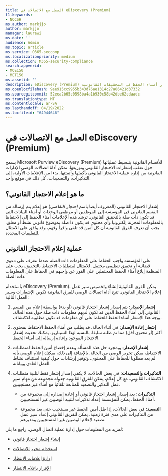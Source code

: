```yaml
---
title: العمل مع الاتصالات في eDiscovery (Premium)
f1.keywords:
- NOCSH
ms.author: markjjo
author: markjjo
manager: laurawi
ms.date: ''
audience: Admin
ms.topic: article
ms.service: O365-seccomp
ms.localizationpriority: medium
ms.collection: M365-security-compliance
search.appverid:
- MOE150
- MET150
ms.assetid: ''
description: eDiscovery (Premium) يجعل من السهل إدارة سير عمل إعلام الاحتجاز القانوني حول إخطار أمناء الحفظ في التحقيقات القانونية.
ms.openlocfilehash: 9ee915cc9955b343d76ae1314c27a86421d37332
ms.sourcegitcommit: 52eea2b65c0598ba4a1b930c58b42dbe62cdaadc
ms.translationtype: MT
ms.contentlocale: ar-SA
ms.lasthandoff: 04/19/2022
ms.locfileid: "64944646"
---
```

# <a name="work-with-communications-in-ediscovery-premium"></a>العمل مع الاتصالات في eDiscovery (Premium)

يسمح Microsoft Purview eDiscovery (Premium) للأقسام القانونية بتبسيط عملياتها حول تعقب إشعارات الاحتجاز القانوني وتوزيعها. تمكن أداة اتصالات الوصي الإدارات القانونية من إدارة عملية الاحتجاز القانوني بأكملها وأتمتتها، بدءا من الإعلامات الأولية، إلى التذكيرات، والتصعيدات، كل ذلك في موقع واحد.

## <a name="what-is-a-legal-hold-notification"></a>ما هو إعلام الاحتجاز القانوني؟

إشعار الاحتجاز القانوني (المعروف أيضا باسم *احتجاز التقاضي*) هو إعلام يتم إرساله من القسم القانوني في المؤسسة إلى الموظفين أو موظفي الوحدات أو أمناء البيانات التي قد تكون ذات صلة بالتحقيق القانوني. ترشد هذه الإعلامات أمناء الحفظ إلى الاحتفاظ بالمعلومات المخزنة إلكترونيا وأي محتوى قد يكون ذا صلة بموضوع قانوني نشط أو معلق. يجب أن تعرف الفرق القانونية أن كل أمين قد تلقى واقرأ وفهم، وقد وافق على الامتثال للتعليمات المحددة.

## <a name="the-legal-hold-notification-process"></a>عملية إعلام الاحتجاز القانوني

على المؤسسة واجب الحفاظ على المعلومات ذات الصلة عندما تتعرف على دعوى قضائية أو تحقيق تنظيمي محتمل. للامتثال لمتطلبات الاحتفاظ بالتحقيق، يجب على المنظمة إبلاغ أمناء الحفظ المحتملين على الفور عن واجبهم في الحفاظ على المعلومات ذات الصلة.

باستخدام eDiscovery (Premium)، يمكن للفرق القانونية إنشاء وتخصيص سير عمل إعلام الاحتجاز القانوني. تتيح أداة اتصالات الوصي للفرق القانونية تكوين الإشعارات وسير العمل التالية:

1. **إشعار الإصدار:** يتم إصدار إشعار احتجاز قانوني (أو بدء) بواسطة إعلام من القسم القانوني إلى أمناء الحفظ الذين قد تكون لديهم معلومات ذات صلة حول هذه الحالة. يوجه هذا الإشعار أمناء الحفظ للحفاظ على أي معلومات قد تكون مطلوبة للاكتشاف.

2. **إشعار إعادة الإصدار:** في أثناء الحالة، قد يطلب من أمناء الحفظ الاحتفاظ بمحتوى أكثر (أو محتوى أقل) مما تم طلبه سابقا. بالنسبة لهذا السيناريو، يمكنك تحديث إشعار الاحتجاز الموجود وإعادة إرساله إلى أمناء الحفظ.

3. **إشعار الإصدار:** وبمجرد حل هذه المسألة وعدم إخضاع أمين الحفظ لمتطلبات الاحتفاظ، يمكن تحرير الوصي من الحالة. بالإضافة إلى ذلك، يمكنك إعلام الوصي بأنه لم يعد مطلوبا للحفاظ على المحتوى، وتوفير إرشادات حول كيفية استئناف نشاط العمل العادي وبياناته.

4. **التذكيرات والتصعيدات:** في بعض الحالات، لا يكفي إصدار إشعار فقط لتلبية متطلبات الاكتشاف القانوني. مع كل إعلام، يمكن للفرق القانونية جدولة مجموعة من مهام سير عمل التذكير والتصعيد للمتابعة تلقائيا مع أمناء غير مستجيبين.

   - **التذكيرات:** بعد إصدار إشعار احتجاز قانوني أو إعادة إصداره إلى مجموعة من أمناء الحفظ، يمكن للمؤسسة إعداد تذكيرات لتنبيه الوصيين غير المستجيبين.

   - **التصعيد:** في بعض الحالات، إذا ظل أمين الحفظ غير مستجيب حتى بعد مجموعة من التذكيرات على مدى فترة زمنية، يمكن للفريق القانوني إعداد سير عمل تصعيد لإعلام الوصيين غير المستجيبين ومديرهم.

لمزيد من المعلومات حول إدارة عملية اتصال الوصي، راجع ما يلي: 

- [إنشاء إشعار احتجاز قانوني](create-hold-notification.md)

- [استخدام محرر الاتصالات](using-communications-editor.md)

- [إدارة إعلامات الانتظار](manage-hold-notification.md)

- [الإقرار بإعلام الانتظار](acknowledge-hold-notification.md)